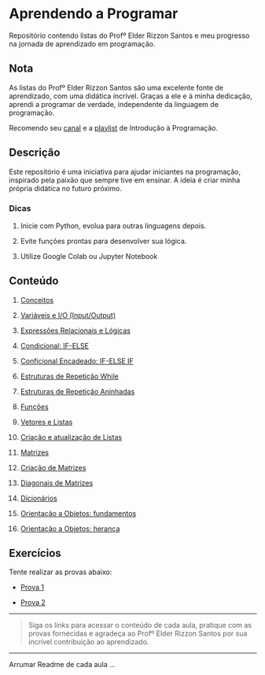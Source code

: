 # Aprendendo a Programar

Repositório contendo listas do Profº Elder Rizzon Santos e meu progresso na jornada de aprendizado em programação. 

## Nota

As listas do Profº Elder Rizzon Santos são uma excelente fonte de aprendizado, com uma didática incrível. Graças a ele e à minha dedicação, aprendi a programar de verdade, independente da linguagem de programação.

Recomendo seu [canal](https://www.youtube.com/@ProfElder) e a [playlist](https://youtube.com/playlist?list=PLgOsridJi6bPQw0GIbJPg4xxMOXLRMZqC&si=h-SrAkSHGLh84mYb) de Introdução à Programação.

## Descrição

Este repositório é uma iniciativa para ajudar iniciantes na programação, inspirado pela paixão que sempre tive em ensinar. A ideia é criar minha própria didática no futuro próximo.

### Dicas

1. Inicie com Python, evolua para outras linguagens depois.

2. Evite funções prontas para desenvolver sua lógica.

3. Utilize Google Colab ou Jupyter Notebook

## Conteúdo

1. [Conceitos](https://github.com/renanss4/learning-to-program/tree/main/parte1/aula01)

2. [Variáveis e I/O (Input/Output)](https://github.com/renanss4/learning-to-program/tree/main/parte1/aula02)

3. [Expressões Relacionais e Lógicas](https://github.com/renanss4/learning-to-program/tree/main/parte1/aula03)

4. [Condicional: IF-ELSE](https://github.com/renanss4/learning-to-program/tree/main/parte1/aula04)

5. [Conficional Encadeado: IF-ELSE IF](https://github.com/renanss4/learning-to-program/tree/main/parte1/aula05)

6. [Estruturas de Repetição While](https://github.com/renanss4/learning-to-program/tree/main/parte1/aula06)

7. [Estruturas de Repetição Aninhadas](https://github.com/renanss4/learning-to-program/tree/main/parte1/aula07)

8. [Funções](https://github.com/renanss4/learning-to-program/tree/main/parte1/aula08)

9. [Vetores e Listas](https://github.com/renanss4/learning-to-program/tree/main/parte1/aula09)

10. [Criação e atualização de Listas](https://github.com/renanss4/learning-to-program/tree/main/parte1/aula10)

11. [Matrizes](https://github.com/renanss4/learning-to-program/tree/main/parte2/aula11)

12. [Criação de Matrizes](https://github.com/renanss4/learning-to-program/tree/main/parte2/aula12)

13. [Diagonais de Matrizes](https://github.com/renanss4/learning-to-program/tree/main/parte2/aula13)

14. [Dicionários](https://github.com/renanss4/learning-to-program/tree/main/parte2/aula14)

15. [Orientação a Objetos: fundamentos](https://github.com/renanss4/learning-to-program/tree/main/parte2/aula15)

16. [Orientação a Objetos: herança](https://github.com/renanss4/learning-to-program/tree/main/parte2/aula16)




## Exercícios

Tente realizar as provas abaixo:

- [Prova 1](https://github.com/renanss4/learning-to-program/tree/main/provas/P1)

- [Prova 2](https://github.com/renanss4/learning-to-program/tree/main/provas/P2)

---

> Siga os links para acessar o conteúdo de cada aula, pratique com as provas fornecidas e agradeça ao Profº Elder Rizzon Santos por sua incrível contribuição ao aprendizado.

---

Arrumar Readme de cada aula ...
